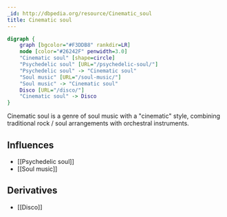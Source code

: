 ```yaml
---
_id: http://dbpedia.org/resource/Cinematic_soul
title: Cinematic soul
---
```


```dot
digraph {
	graph [bgcolor="#F3DDB8" rankdir=LR]
	node [color="#26242F" penwidth=3.0]
	"Cinematic soul" [shape=circle]
	"Psychedelic soul" [URL="/psychedelic-soul/"]
	"Psychedelic soul" -> "Cinematic soul"
	"Soul music" [URL="/soul-music/"]
	"Soul music" -> "Cinematic soul"
	Disco [URL="/disco/"]
	"Cinematic soul" -> Disco
}
```

Cinematic soul is a genre of soul music with a "cinematic" style, combining traditional rock / soul arrangements with orchestral instruments.

## Influences
- [[Psychedelic soul]]
- [[Soul music]]

## Derivatives
- [[Disco]]
